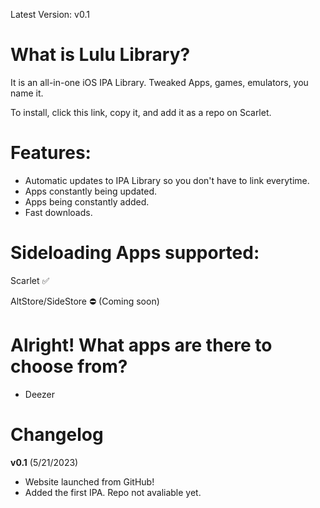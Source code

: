 Latest Version: v0.1

# What is Lulu Library?

It is an all-in-one iOS IPA Library. Tweaked Apps, games, emulators, you name it.

To install, click this link, copy it, and add it as a repo on Scarlet.

# Features:

- Automatic updates to IPA Library so you don't have to link everytime.
- Apps constantly being updated.
- Apps being constantly added.
- Fast downloads.

# Sideloading Apps supported:

Scarlet ✅

AltStore/SideStore ⛔️ (Coming soon)


# Alright! What apps are there to choose from?

- Deezer

# Changelog

**v0.1** (5/21/2023)
- Website launched from GitHub!
- Added the first IPA. Repo not avaliable yet.
